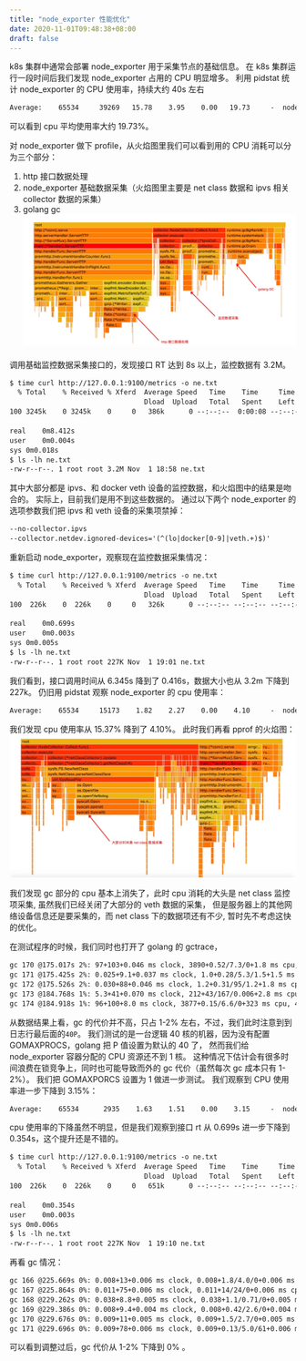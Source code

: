 ```yaml
---
title: "node_exporter 性能优化"
date: 2020-11-01T09:48:38+08:00
draft: false
---
```


k8s 集群中通常会部署 node_exporter 用于采集节点的基础信息。
在 k8s 集群运行一段时间后我们发现 node_exporter 占用的 CPU 明显增多。
利用 pidstat 统计 node_exporter 的 CPU 使用率，持续大约 40s 左右
```txt
Average:    65534     39269   15.78    3.95    0.00   19.73     -  node_exporter
```

可以看到 cpu 平均使用率大约 19.73%。

对 node_exporter 做下 profile，从火焰图里我们可以看到用的 CPU 消耗可以分为三个部分：

1. http 接口数据处理
2. node_exporter 基础数据采集（火焰图里主要是 net class 数据和 ipvs 相关 collector 数据的采集）
3. golang gc
![flamegraph 1](/images/ne/fg01.png)

调用基础监控数据采集接口的，发现接口 RT 达到 8s 以上，监控数据有 3.2M。

```txt
$ time curl http://127.0.0.1:9100/metrics -o ne.txt
  % Total    % Received % Xferd  Average Speed   Time    Time     Time  Current
                                 Dload  Upload   Total   Spent    Left  Speed
100 3245k    0 3245k    0     0   386k      0 --:--:--  0:00:08 --:--:--  737k

real	0m8.412s
user	0m0.004s
sys	0m0.018s
$ ls -lh ne.txt
-rw-r--r--. 1 root root 3.2M Nov  1 18:58 ne.txt
```

其中大部分都是 ipvs、和 docker veth 设备的监控数据，和火焰图中的结果是吻合的。
实际上，目前我们是用不到这些数据的。
通过以下两个 node_exporter 的选项参数我们把 ipvs 和 veth 设备的采集项禁掉：

```txt
--no-collector.ipvs
--collector.netdev.ignored-devices='(^(lo|docker[0-9]|veth.+)$)'
```

重新启动 node_exporter，观察现在监控数据采集情况：

```txt
$ time curl http://127.0.0.1:9100/metrics -o ne.txt
  % Total    % Received % Xferd  Average Speed   Time    Time     Time  Current
                                 Dload  Upload   Total   Spent    Left  Speed
100  226k    0  226k    0     0   326k      0 --:--:-- --:--:-- --:--:--  326k

real	0m0.699s
user	0m0.003s
sys	0m0.005s
$ ls -lh ne.txt
-rw-r--r--. 1 root root 227K Nov  1 19:01 ne.txt
```

我们看到，接口调用时间从 6.345s 降到了 0.416s，数据大小也从 3.2m 下降到 227k。
仍旧用 pidstat 观察 node_exporter 的 cpu 使用率：

```txt
Average:    65534     15173    1.82    2.27    0.00    4.10     -  node_exporter```
```

我们发现 cpu 使用率从 15.37% 降到了 4.10%。
此时我们再看 pprof 的火焰图：
![flamegraph 2](/images/ne/fg02.png)

我们发现 gc 部分的 cpu 基本上消失了，此时 cpu 消耗的大头是 net class 监控项采集,
虽然我们已经关闭了大部分的 veth 数据的采集，
但是服务器上的其他网络设备信息还是要采集的，而 net class 下的数据项还有不少,
暂时先不考虑这快的优化。

在测试程序的时候，我们同时也打开了 golang 的 gctrace，

```txt
gc 170 @175.017s 2%: 97+103+0.046 ms clock, 3890+0.52/7.3/0+1.8 ms cpu, 5->6->2 MB, 7 MB goal, 40 P
gc 171 @175.425s 2%: 0.025+9.1+0.037 ms clock, 1.0+0.28/5.3/1.5+1.5 ms cpu, 4->4->2 MB, 5 MB goal, 40 P
gc 172 @175.526s 2%: 0.030+88+0.046 ms clock, 1.2+0.31/95/1.2+1.8 ms cpu, 4->5->3 MB, 5 MB goal, 40 P
gc 173 @184.768s 1%: 5.3+41+0.070 ms clock, 212+43/167/0.006+2.8 ms cpu, 6->8->2 MB, 7 MB goal, 40 P
gc 174 @184.918s 1%: 96+100+8.0 ms clock, 3877+0.15/6.6/0+323 ms cpu, 4->6->3 MB, 5 MB goal, 40 P
```

从数据结果上看，gc 的代价并不高，只占 1-2% 左右，不过，我们此时注意到到日志行最后面的`40P`。
我们测试的是一台逻辑 40 核的机器，因为没有配置 GOMAXPROCS，golang 把 P 值设置为默认的 40 了，
然而我们给 node_exporter 容器分配的 CPU 资源还不到 1 核。
这种情况下估计会有很多时间浪费在锁竞争上，同时也可能导致而外的 gc 代价（虽然每次 gc 成本只有 1-2%）。
我们把 GOMAXPORCS 设置为 1 做进一步测试。
我们观察到 CPU 使用率进一步下降到 3.15%：

```txt
Average:    65534      2935    1.63    1.51    0.00    3.15     -  node_exporter
```

cpu 使用率的下降虽然不明显，但是我们观察到接口 rt 从 0.699s 进一步下降到 0.354s，这个提升还是不错的。

```txt
$ time curl http://127.0.0.1:9100/metrics -o ne.txt
  % Total    % Received % Xferd  Average Speed   Time    Time     Time  Current
                                 Dload  Upload   Total   Spent    Left  Speed
100  226k    0  226k    0     0   651k      0 --:--:-- --:--:-- --:--:--  652k

real	0m0.354s
user	0m0.003s
sys	0m0.006s
$ ls -lh ne.txt
-rw-r--r--. 1 root root 227K Nov  1 19:10 ne.txt
```

再看 gc 情况：

```txt
gc 166 @225.669s 0%: 0.008+13+0.006 ms clock, 0.008+1.8/4.0/0+0.006 ms cpu, 4->4->2 MB, 5 MB goal, 1 P
gc 167 @225.864s 0%: 0.011+75+0.006 ms clock, 0.011+14/24/0+0.006 ms cpu, 4->4->2 MB, 5 MB goal, 1 P
gc 168 @229.262s 0%: 0.038+8.8+0.005 ms clock, 0.038+1.1/0.71/0+0.005 ms cpu, 4->4->0 MB, 5 MB goal, 1 P
gc 169 @229.386s 0%: 0.008+9.4+0.004 ms clock, 0.008+0.42/2.6/0+0.004 ms cpu, 4->4->1 MB, 5 MB goal, 1 P
gc 170 @229.676s 0%: 0.009+11+0.005 ms clock, 0.009+1.5/2.7/0+0.005 ms cpu, 4->4->2 MB, 5 MB goal, 1 P
gc 171 @229.696s 0%: 0.009+78+0.006 ms clock, 0.009+0.13/5.0/61+0.006 ms cpu, 4->4->2 MB, 5 MB goal, 1 P
```

可以看到调整过后，gc 代价从 1-2% 下降到 0% 。

